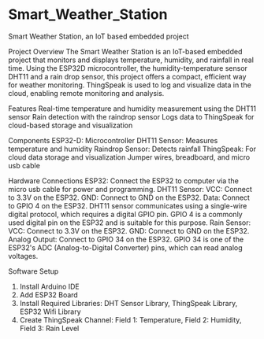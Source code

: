 # Smart_Weather_Station
Smart Weather Station, an IoT based embedded project

Project Overview
The Smart Weather Station is an IoT-based embedded project that monitors and displays temperature, humidity, and rainfall in real time. Using the ESP32D microcontroller, the humidity-temperature sensor DHT11 and a rain drop sensor, this project offers a compact, efficient way for weather monitoring. ThingSpeak is used to log and visualize data in the cloud, enabling remote monitoring and analysis.

Features
Real-time temperature and humidity measurement using the DHT11 sensor
Rain detection with the raindrop sensor
Logs data to ThingSpeak for cloud-based storage and visualization

Components
ESP32-D: Microcontroller
DHT11 Sensor: Measures temperature and humidity
Raindrop Sensor: Detects rainfall
ThingSpeak: For cloud data storage and visualization
Jumper wires, breadboard, and micro usb cable

Hardware Connections
ESP32:
Connect the ESP32 to computer via the micro usb cable for power and programming.
DHT11 Sensor:
VCC: Connect to 3.3V on the ESP32.
GND: Connect to GND on the ESP32.
Data: Connect to GPIO 4 on the ESP32. DHT11 sensor communicates using a single-wire digital protocol, which requires a digital GPIO pin. GPIO 4 is a commonly used digital pin on the ESP32 and is suitable for this purpose.
Rain Sensor:
VCC: Connect to 3.3V on the ESP32.
GND: Connect to GND on the ESP32.
Analog Output: Connect to GPIO 34 on the ESP32. GPIO 34 is one of the ESP32's ADC (Analog-to-Digital Converter) pins, which can read analog voltages.

Software Setup
1) Install Arduino IDE
2) Add ESP32 Board
3) Install Required Libraries: DHT Sensor Library, ThingSpeak Library, ESP32 Wifi Library
4) Create ThingSpeak Channel: Field 1: Temperature, Field 2: Humidity, Field 3: Rain Level
